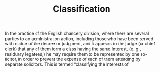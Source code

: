 ---
title: Classification
letter: C
permalink: "/definitions/bld-classification.html"
body: In the practice of the English chancery division, where there are several parties
  to an admlnistration actlon, including those who have been served with notice of
  the decree or judgment, and it appears to the judge (or chief clerk) that any of
  them form a class having the same Interest, (e. g., residuary legatees,) he may
  require them to be represented by one so-llcitor, in order to prevent the expense
  of each of them attending by separate solicitors. This is termed “classifying the
  Interests of
published_at: '2018-07-07'
source: Black's Law Dictionary 2nd Ed (1910)
layout: post
---